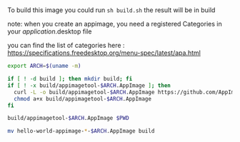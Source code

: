 #
To build this image you could run ``sh build.sh``
the result will be in build

note: when you create an appimage, you need a registered Categories in your _application_.desktop file

you can find the list of categories here : <https://specifications.freedesktop.org/menu-spec/latest/apa.html>


```sh 
export ARCH=$(uname -m)

if [ ! -d build ]; then mkdir build; fi
if [ ! -x build/appimagetool-$ARCH.AppImage ]; then
  curl -L -o build/appimagetool-$ARCH.AppImage https://github.com/AppImage/AppImageKit/releases/download/continuous/appimagetool-$ARCH.AppImage
  chmod a+x build/appimagetool-$ARCH.AppImage 
fi

build/appimagetool-$ARCH.AppImage $PWD

mv hello-world-appimage-*-$ARCH.AppImage build
```
